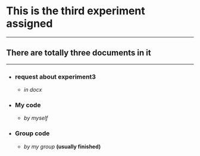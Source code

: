 # This is the third experiment assigned  
---
## There are totally three documents in it
---    
- ### request about experiment3
   - *in docx*
- ### My code  
  - *by myself*
- ### Group code
  - *by my group* **(usually finished)**
